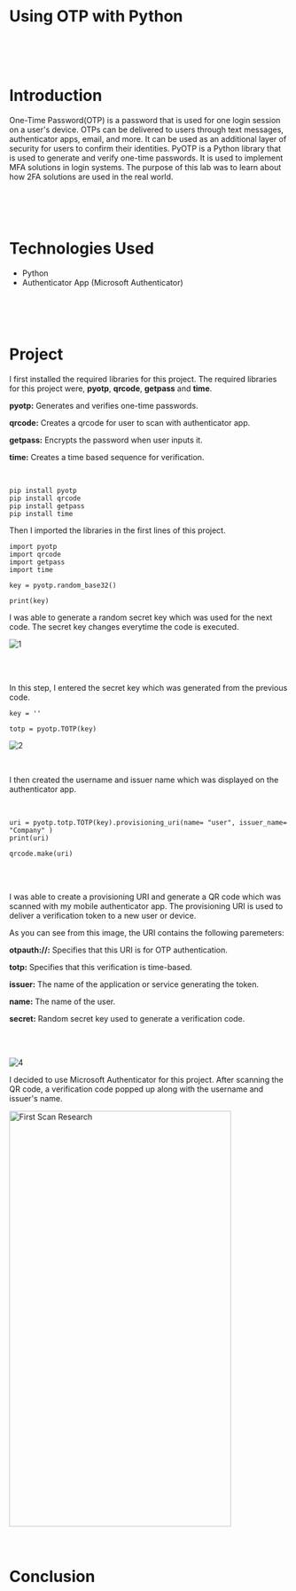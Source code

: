 # Using OTP with Python

<br>
<br>
<br>

# Introduction

One-Time Password(OTP) is a password that is used for one login session on a user's device. OTPs can be delivered to users through text messages, authenticator apps, email, and more. It can be used as an additional layer of security for users to confirm their identities. PyOTP is a Python library that is used to generate and verify one-time passwords. It is used to implement MFA solutions in login systems.
The purpose of this lab was to learn about how 2FA solutions are used in the real world. 

<br>
<br>
<br>

# Technologies Used

- Python
- Authenticator App (Microsoft Authenticator)

<br>
<br>
<br>

# Project

I first installed the required libraries for this project. The required libraries for this project were, **pyotp**, **qrcode**, **getpass** and **time**.


**pyotp:** Generates and verifies one-time passwords.

**qrcode:** Creates a qrcode for user to scan with authenticator app.

**getpass:** Encrypts the password when user inputs it.

**time:** Creates a time based sequence for verification.

<br>

```
pip install pyotp
pip install qrcode
pip install getpass
pip install time
```


Then I imported the libraries in the first lines of this project. 

```
import pyotp
import qrcode
import getpass
import time

key = pyotp.random_base32()

print(key)
```

I was able to generate a random secret key which was used for the next code. The secret key changes everytime the code is executed.

![1](https://github.com/obi298/Using-OTP-with-Python/assets/90945162/4472bad2-8a11-462c-b559-fc89b3b5b642)

<br>
<br>

In this step, I entered the secret key which was generated from the previous code. 

```
key = ''

totp = pyotp.TOTP(key)
```


![2](https://github.com/obi298/Using-OTP-with-Python/assets/90945162/1d72f98f-72c4-4015-8f1a-1d87ff79aa48)



<br>

I then created the username and issuer name which was displayed on the authenticator app. 

<br>

```
uri = pyotp.totp.TOTP(key).provisioning_uri(name= "user", issuer_name= "Company" )
print(uri)

qrcode.make(uri)
```
<br>
<br>

I was able to create a provisioning URI and generate a QR code which was scanned with my mobile authenticator app. The provisioning URI is used to deliver a verification token to a new user or device. 


As you can see from this image, the URI contains the following paremeters:
<br>

**otpauth://:** Specifies that this URI is for OTP authentication.

**totp:** Specifies that this verification is time-based.

**issuer:** The name of the application or service generating the token.

**name:** The name of the user.

**secret:** Random secret key used to generate a verification code.

<br>
<br>

![4](https://github.com/obi298/Using-OTP-with-Python/assets/90945162/55524e58-6a85-4d05-9821-f01dc10131d0)



I decided to use Microsoft Authenticator for this project. After scanning the QR code, a verification code popped up along with the username and issuer's name.
<br>

<img src="https://github.com/obi298/Using-OTP-with-Python/assets/90945162/fe77be7b-65f5-4221-ba76-56e91dad434e" alt="First Scan Research" width="400" height="750">



<br>
<br>
<br>

# Conclusion








